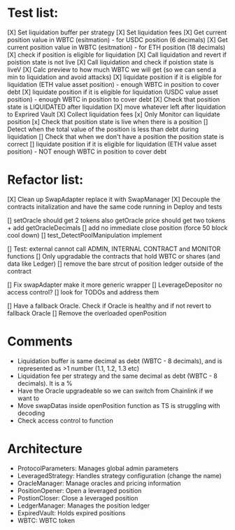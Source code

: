 # Test list:

[X] Set liquidation buffer per strategy
[X] Set liquidation fees
[X] Get current position value in WBTC (esitmation) - for USDC position (6 decimals) 
[X] Get current position value in WBTC (esitmation) - for ETH position (18 decimals) 
[X] check if position is eligible for liquidation 
[X] Call liquidation and revert if poistion state is not live 
[X] Call liquidation and check if poistion state is liveV
[X] Calc preview to how much WBTC we will get (so we can send a min to liquidation and avoid attacks) 
[X] liquidate position if it is eligible for liquidation (ETH value asset position) - enough WBTC in position to cover debt
[X] liquidate position if it is eligible for liquidation (USDC value asset position) - enough WBTC in position to cover debt
[X] Check that position state is LIQUIDATED after liquidation
[X] move whatever left after liquidation to Exprired Vault
[X] Collect liquidation fees
[x] Only Monitor can liquidate position
[x] Check that position state is live when there is a position
[] Detect when the total value of the position is less than debt during liquidation
[] Check that when we don't have a position the position state is correct
[] liquidate position if it is eligible for liquidation (ETH value asset position) - NOT enough WBTC in position to cover debt

# Refactor list:

[X] Clean up SwapAdapter replace it with SwapManager
[X] Decouple the contracts initalization and have the same code running in Deploy and tests

[] setOracle should get 2 tokens also getOracle price should get two tokens + add getOracleDecimals
[] add no immediate close position (force 50 block cool down)
[] test_DetectPoolManipulation implement

[] Test: external cannot call ADMIN, INTERNAL CONTRACT and MONITOR functions
[] Only upgradable the contracts that hold WBTC or shares (and data like Ledger)
[] remove the bare strcut of position ledger outside of the contract

[] Fix swapAdapter make it more generic wrapper
[] LeverageDepositor no access control?
[] look for TODOs and address them

[] Have a fallback Oracle. Check if Oracle is healthy and if not revert to fallback Oracle
[] Remove the overloaded openPosition

# Comments

- Liquidation buffer is same decimal as debt (WBTC - 8 decimals), and is represented as >1 number (1.1, 1.2, 1.3 etc)
- Liquidation fee per strategy and the same decimal as debt (WBTC - 8 decimals). It is a %
- Have the Oracle upgradeable so we can switch from Chainlink if we want to
- Move swapDatas inside openPosition function as TS is struggling with decoding
- Check access control to function


# Architecture

- ProtocolParameters: Manages global admin parameters
- LeveragedStrategy: Handles strategy configuration (change the name)
- OracleManager: Manage oracles and pricing information
- PositionOpener: Open a leveraged position
- PostionCloser: Close a leveraged position
- LedgerManager: Manages the position ledger
- ExpiredVault: Holds expired positions
- WBTC: WBTC token


